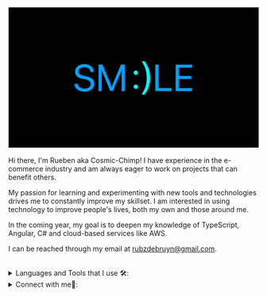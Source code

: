<img src="./smilebannerSVG.svg"></img>

Hi there, I'm Rueben aka Cosmic-Chimp! I have experience in the e-commerce industry and am always eager to work on projects that can benefit others.

My passion for learning and experimenting with new tools and technologies drives me to constantly improve my skillset. I am interested in using technology to improve people's lives, both my own and those around me.

In the coming year, my goal is to deepen my knowledge of TypeScript, Angular, C# and cloud-based services like AWS.

I can be reached through my email at rubzdebruyn@gmail.com.

<br/>

<details>
  <summary> Languages and Tools that I use 🛠:</summary> 
  <br/>
  <code><img height="30" width="40" src="https://cubettech.com/wp-content/uploads/2018/09/1280px-React-icon.svg_.png"></code>
  <code><img height="30" width="40" src="https://upload.wikimedia.org/wikipedia/commons/4/4c/Typescript_logo_2020.svg"></code>
  <code><img height="30" width="40" src="https://upload.wikimedia.org/wikipedia/commons/9/99/Unofficial_JavaScript_logo_2.svg"></code>
  <code><img height="30" width="40" border-radius="50%" src="https://upload.wikimedia.org/wikipedia/commons/6/61/HTML5_logo_and_wordmark.svg"></code>
  <code><img height="30" width="40" src="https://upload.wikimedia.org/wikipedia/commons/d/d5/CSS3_logo_and_wordmark.svg"></code>
  <code><img height="30" width="40" src="https://upload.wikimedia.org/wikipedia/commons/9/96/Sass_Logo_Color.svg"></code>
  
  <code><img height="30" width="40" src="https://upload.wikimedia.org/wikipedia/commons/e/e0/Git-logo.svg"></code>
  <code><img height="30" width="40" src="https://upload.wikimedia.org/wikipedia/commons/a/ae/Github-desktop-logo-symbol.svg"></code>
  <code><img height="30" width="40" src="https://upload.wikimedia.org/wikipedia/commons/9/9a/Visual_Studio_Code_1.35_icon.svg"></code>
  <code><img height="30" width="40" src="https://upload.wikimedia.org/wikipedia/commons/2/27/PHP-logo.svg"></code>
  <code><img height="30" width="40" src="https://upload.wikimedia.org/wikipedia/commons/c/cf/Angular_full_color_logo.svg"></code>
  <code><img height="30" width="40" src="https://iconape.com/wp-content/files/sh/51404/png/c--4.png"></code>
  


</details>
 
<!--  ![Github stats](https://github-readme-stats.vercel.app/api?username=Cosmic-Chimp&theme=react&show_icons=true&count_private=true)    -->
<!-- ![Top Languages Card](https://github-readme-stats.vercel.app/api/top-langs/?username=Cosmic-Chimp) -->
 <details>
<summary> Connect with me🤝: </summary>

<br/>
  
  
  

<a href="https://www.linkedin.com/in/rueben-schoeman-1276861a0/">
  <img align="left" alt="My LinkedIn" width="22px" src="https://upload.wikimedia.org/wikipedia/commons/e/e9/Linkedin_icon.svg" />
</a>

<br/>
